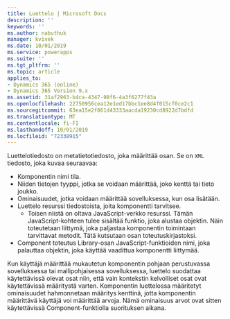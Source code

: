 ```yaml
---
title: Luettelo | Microsoft Docs
description: ''
keywords: ''
ms.author: nabuthuk
manager: kvivek
ms.date: 10/01/2019
ms.service: powerapps
ms.suite: ''
ms.tgt_pltfrm: ''
ms.topic: article
applies_to:
- Dynamics 365 (online)
- Dynamics 365 Version 9.x
ms.assetid: 31af2963-b4ca-4347-98f6-4a3f6277f43a
ms.openlocfilehash: 22750956cea12e1ed17bbc1ee8d4f015cf0ce2c1
ms.sourcegitcommit: 63ea15e2f861d43333aacda19230cd8922d7bdfd
ms.translationtype: MT
ms.contentlocale: fi-FI
ms.lasthandoff: 10/01/2019
ms.locfileid: "72338915"
---
```

Luettelotiedosto on metatietotiedosto, joka määrittää osan. Se on `XML` tiedosto, joka kuvaa seuraavaa:

- Komponentin nimi tila.
- Niiden tietojen tyyppi, jotka se voidaan määrittää, joko kenttä tai tieto joukko.
- Ominaisuudet, jotka voidaan määrittää sovelluksessa, kun osa lisätään.
- Luettelo resurssi tiedostoista, joita komponentti tarvitsee. 
  - Toisen niistä on oltava JavaScript-verkko resurssi. Tämän JavaScript-kohteen tulee sisältää funktio, joka alustaa objektin. Näin toteutetaan liittymä, joka paljastaa komponentin toimintaan tarvittavat metodit. Tätä kutsutaan osan toteutuskirjastoksi.
- Component toteutus Library-osan JavaScript-funktioiden nimi, joka palauttaa objektin, joka käyttää vaadittua komponentti liittymää.

Kun käyttäjä määrittää mukautetun komponentin pohjaan perustuvassa sovelluksessa tai mallipohjaisessa sovelluksessa, luettelo suodattaa käytettävissä olevat osat niin, että vain kontekstin kelvolliset osat ovat käytettävissä määritystä varten. Komponentin luettelossa määritetyt ominaisuudet hahmonnetaan määritys kenttinä, jotta komponentin määrittävä käyttäjä voi määrittää arvoja. Nämä ominaisuus arvot ovat sitten käytettävissä Component-funktiolla suorituksen aikana.
